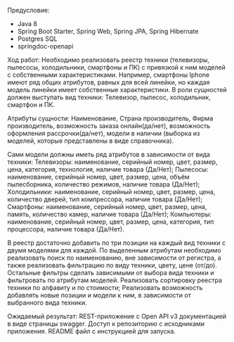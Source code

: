 Предусловие:
- Java 8
- Spring Boot Starter, Spring Web, Spring JPA, Spring Hibernate
- Postgres SQL
- springdoc-openapi


Ход работ:
Необходимо реализовать реестр техники (телевизоры, пылесосы, холодильники, смартфоны и ПК) с привязкой к ним моделей с 
собственными характеристиками. Например, смартфоны Iphone имеют ряд общих атрибутов, равных для всей линейки, но каждая 
модель линейки имеет собственные характеристики.
В роли сущностей должен выступать вид техники: Телевизор, пылесос, холодильник, смартфон и ПК.

Атрибуты сущности: Наименование, Страна производитель, Фирма производитель, возможность заказа онлайн(да/нет), 
возможность оформления рассрочки(да/нет), модели в наличии (выборка из моделей, которые представлены в виде справочника).

Сами модели должны иметь ряд атрибутов в зависимости от вида техники:
Телевизоры: наименование, серийный номер, цвет, размер, цена, категория, технология, наличие товара (Да/Нет);
Пылесосы: наименование, серийный номер, цвет, размер, цена, объём пылесборника, количество режимов, наличие товара (Да/Нет);
Холодильники: наименование, серийный номер, цвет, размер, цена, количество дверей, тип компрессора, наличие товара (Да/Нет);
Смартфоны: наименование, серийный номер, цвет, размер, цена, память, количество камер, наличие товара (Да/Нет);
Компьютеры: наименование, серийный номер, цвет, размер, цена, категория, тип процессора, наличие товара (Да/Нет).

В реестр достаточно добавить по три позиции на каждый вид техники с двумя моделями для каждой.
По выделенным атрибутам необходимо реализовать поиск по наименованию, вне зависимости от регистра, а также реализовать 
фильтрацию по виду техники, цвету, цене (от/до). Остальные фильтры сделать зависимыми от выбора вида техники и 
фильтровать по атрибутам моделей.
Реализовать сортировку реестра техники по алфавиту и по стоимости;
Реализовать возможность добавлять новые позиции и модели к ним, в зависимости от выбранного вида техники.

Ожидаемый результат:
REST-приложение с Open API v3 документацией в виде страницы swagger. Доступ к репозиторию с исходниками приложения. 
README файл с инструкцией для запуска.
